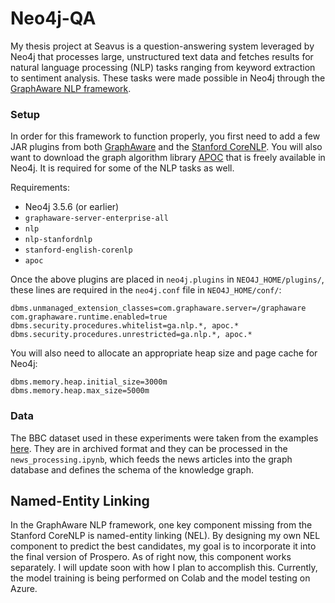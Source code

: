 # Neo4j-QA

My thesis project at Seavus is a question-answering system leveraged by Neo4j that processes large, unstructured text data and fetches results for natural language processing (NLP) tasks ranging from keyword extraction to sentiment analysis. These tasks were made possible in Neo4j through the [GraphAware NLP framework](https://github.com/graphaware/neo4j-nlp). 

### Setup

In order for this framework to function properly, you first need to add a few JAR plugins from both [GraphAware](https://products.graphaware.com/) and the [Stanford CoreNLP](https://stanfordnlp.github.io/CoreNLP/). You will also want to download the graph algorithm library [APOC](https://neo4j.com/developer/neo4j-apoc/) that is freely available in Neo4j. It is required for some of the NLP tasks as well. 

Requirements:
* Neo4j 3.5.6 (or earlier)
* `graphaware-server-enterprise-all`
* `nlp`
* `nlp-stanfordnlp` 
* `stanford-english-corenlp`
* `apoc`

Once the above plugins are placed in `neo4j.plugins` in `NEO4J_HOME/plugins/`, these lines are required in the `neo4j.conf` file in `NEO4J_HOME/conf/`:

```
dbms.unmanaged_extension_classes=com.graphaware.server=/graphaware
com.graphaware.runtime.enabled=true
dbms.security.procedures.whitelist=ga.nlp.*, apoc.*
dbms.security.procedures.unrestricted=ga.nlp.*, apoc.*
```

You will also need to allocate an appropriate heap size and page cache for Neo4j:

```
dbms.memory.heap.initial_size=3000m
dbms.memory.heap.max_size=5000m
```

### Data

The BBC dataset used in these experiments were taken from the examples [here](https://neo4j.com/blog/accelerating-towards-natural-language-search-graphs/). They are in archived format and they can be processed in the `news_processing.ipynb`, which feeds the news articles into the graph database and defines the schema of the knowledge graph. 

## Named-Entity Linking

In the GraphAware NLP framework, one key component missing from the Stanford CoreNLP is named-entity linking (NEL). By designing my own NEL component to predict the best candidates, my goal is to incorporate it into the final version of Prospero. As of right now, this component works separately. I will update soon with how I plan to accomplish this. Currently, the model training is being performed on Colab and the model testing on Azure.
